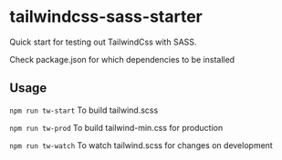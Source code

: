 # tailwindcss-sass-starter

Quick start for testing out TailwindCss with SASS.

Check package.json for which dependencies to be installed

## Usage

`npm run tw-start` 
To build tailwind.scss

`npm run tw-prod` 
To build tailwind-min.css for production

`npm run tw-watch` 
To watch tailwind.scss for changes on development

